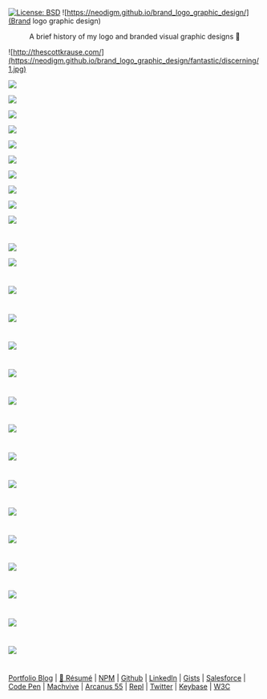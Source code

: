 [![License: BSD](https://badgen.net/badge/license/BSD/orange)](https://opensource.org/licenses/BSD-3-Clause)
![https://neodigm.github.io/brand_logo_graphic_design/](Brand logo graphic design)

<p align="center">
A brief history of my logo and branded visual graphic designs 🚀
</p>

![http://thescottkrause.com/](https://neodigm.github.io/brand_logo_graphic_design/fantastic/discerning/1.jpg)

![](https://neodigm.github.io/brand_logo_graphic_design/fantastic/discerning/2.jpg)

![](https://neodigm.github.io/brand_logo_graphic_design/fantastic/discerning/3.jpg)

![](https://neodigm.github.io/brand_logo_graphic_design/fantastic/discerning/23.gif)

![](https://neodigm.github.io/brand_logo_graphic_design/fantastic/discerning/4.jpg)

![](https://neodigm.github.io/brand_logo_graphic_design/fantastic/discerning/5.jpg)

![](https://neodigm.github.io/brand_logo_graphic_design/fantastic/discerning/6.jpg)

![](https://neodigm.github.io/brand_logo_graphic_design/fantastic/discerning/7.jpg)

![](https://neodigm.github.io/brand_logo_graphic_design/fantastic/discerning/8.jpg)

![](https://neodigm.github.io/brand_logo_graphic_design/fantastic/discerning/9.jpg)

![](https://neodigm.github.io/brand_logo_graphic_design/fantastic/discerning/10.jpg)
#
![](https://neodigm.github.io/brand_logo_graphic_design/fantastic/discerning/11.jpg)

![](https://neodigm.github.io/brand_logo_graphic_design/fantastic/discerning/12.jpg)
#
![](https://neodigm.github.io/brand_logo_graphic_design/fantastic/discerning/13.jpg)
#
![](https://neodigm.github.io/brand_logo_graphic_design/fantastic/discerning/14.jpg)
#
![](https://neodigm.github.io/brand_logo_graphic_design/fantastic/discerning/15.jpg)
#
![](https://neodigm.github.io/brand_logo_graphic_design/fantastic/discerning/16.jpg)
#
![](https://neodigm.github.io/brand_logo_graphic_design/fantastic/discerning/17.jpg)
#
![](https://neodigm.github.io/brand_logo_graphic_design/fantastic/discerning/18.jpg)
#
![](https://neodigm.github.io/brand_logo_graphic_design/fantastic/discerning/19.jpg)
#
![](https://neodigm.github.io/brand_logo_graphic_design/fantastic/discerning/20.jpg)
#
![](https://neodigm.github.io/brand_logo_graphic_design/fantastic/discerning/21.jpg)
#
![](https://neodigm.github.io/brand_logo_graphic_design/fantastic/discerning/22.jpg)
#
![](https://neodigm.github.io/brand_logo_graphic_design/fantastic/discerning/24.jpg)
#
![](https://neodigm.github.io/brand_logo_graphic_design/fantastic/discerning/25.jpg)
#
![](https://neodigm.github.io/brand_logo_graphic_design/fantastic/discerning/26.jpg)
#
![](https://neodigm.github.io/brand_logo_graphic_design/fantastic/discerning/26.jpg)
#
[Portfolio Blog](https://www.theScottKrause.com) |
[🚀 Résumé](https://thescottkrause.com/Aardvark_Scott_C_Krause_2020.pdf) |
[NPM](https://www.npmjs.com/~neodigm) |
[Github](https://github.com/neodigm) |
[LinkedIn](https://www.linkedin.com/in/neodigm24/) |
[Gists](https://gist.github.com/neodigm) |
[Salesforce](https://trailblazer.me/id/skrause) |
[Code Pen](https://codepen.io/neodigm24) |
[Machvive](https://machvive.com/) |
[Arcanus 55](https://www.arcanus55.com/) |
[Repl](https://repl.it/@neodigm) |
[Twitter](https://twitter.com/neodigm24) |
[Keybase](https://keybase.io/neodigm) |
[W3C](https://www.w3.org/users/123844)
#
